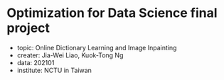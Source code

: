 # Optimization for Data Science final project
- topic: Online Dictionary Learning and Image Inpainting
- creater: Jia-Wei Liao, Kuok-Tong Ng
- data: 202101
- institute: NCTU in Taiwan
